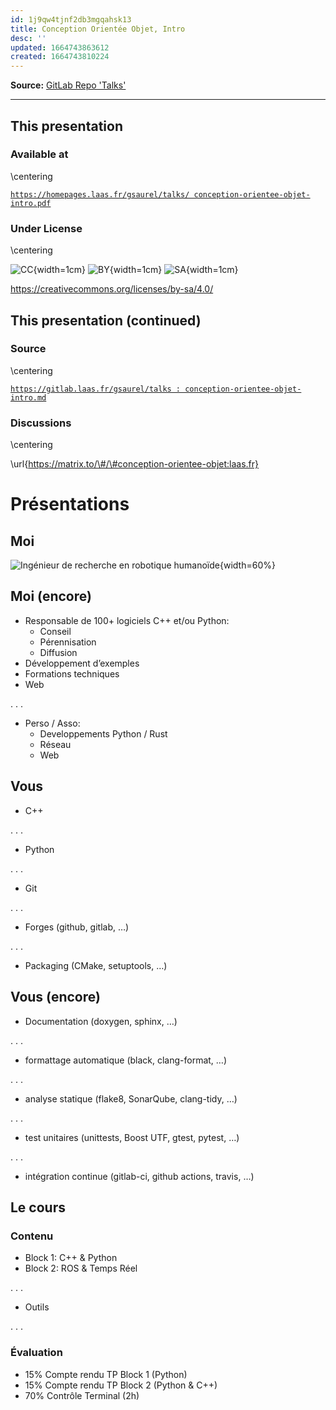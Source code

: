 ```yaml
---
id: 1j9qw4tjnf2db3mgqahsk13
title: Conception Orientée Objet, Intro
desc: ''
updated: 1664743863612
created: 1664743810224
---
```


**Source:** [GitLab Repo 'Talks'](https://gitlab.laas.fr/gsaurel/talks)

---

<!--
id: nvf12dbqg08g7yxn0p0fqz5
title: 'Conception Orientée Objet, Intro'
desc: ''
updated: 1664628177992
created: 1664628177992
subtitle: Université Toulouse Paul Sabatier - KEAR9RA1
theme: laas
date: '2022-08-31T00:00:00.000Z'
author: Guilhem Saurel
mainfont: Source Serif 4
monofont: Source Code Pro
-->

## This presentation

### Available at

\centering

[`https://homepages.laas.fr/gsaurel/talks/
conception-orientee-objet-intro.pdf`](https://homepages.laas.fr/gsaurel/talks/conception-orientee-objet-intro.pdf)

### Under License

\centering

![CC](media/cc.png){width=1cm}
![BY](media/by.png){width=1cm}
![SA](media/sa.png){width=1cm}

<https://creativecommons.org/licenses/by-sa/4.0/>

## This presentation (continued)

### Source

\centering

[`https://gitlab.laas.fr/gsaurel/talks :
conception-orientee-objet-intro.md`](https://gitlab.laas.fr/gsaurel/talks/-/blob/main/conception-orientee-objet-intro.md)

### Discussions

\centering

\url{https://matrix.to/\#/\#conception-orientee-objet:laas.fr}

# Présentations

## Moi

![Ingénieur de recherche en robotique humanoïde](media/robots.jpg){width=60%}

## Moi (encore)

- Responsable de 100+ logiciels C++ et/ou Python:
    - Conseil
    - Pérennisation
    - Diffusion
- Développement d’exemples
- Formations techniques
- Web

. . .

- Perso / Asso:
    - Developpements Python / Rust
    - Réseau
    - Web

## Vous

- C++

. . .

- Python

. . .

- Git

. . .

- Forges (github, gitlab, …)

. . .

- Packaging (CMake, setuptools, …)

## Vous (encore)

- Documentation (doxygen, sphinx, …)

. . .

- formattage automatique (black, clang-format, …)

. . .

- analyse statique (flake8, SonarQube, clang-tidy, …)

. . .

- test unitaires (unittests, Boost UTF, gtest, pytest, …)

. . .

- intégration continue (gitlab-ci, github actions, travis, …)


## Le cours

### Contenu

- Block 1: C++ & Python
- Block 2: ROS & Temps Réel

. . .

- Outils

. . .

### Évaluation

- 15% Compte rendu TP Block 1 (Python)
- 15% Compte rendu TP Block 2 (Python & C++)
- 70% Contrôle Terminal (2h)